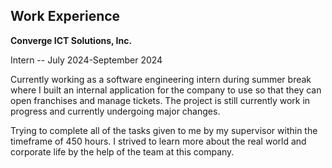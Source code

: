 ## Work Experience

**Converge ICT Solutions, Inc.**

Intern -- July 2024-September 2024

Currently working as a software engineering intern during summer
break where I built an internal application for the company to
use so that they can open franchises and manage tickets. The
project is still currently work in progress and currently
undergoing major changes.

Trying to complete all of the tasks given to me by my supervisor
within the timeframe of 450 hours. I strived to learn more about
the real world and corporate life by the help of the team at this
company.
